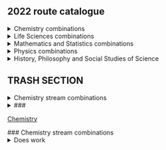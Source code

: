 ## 2022 route catalogue

<details>
    <summary>Chemistry combinations</summary> 
    
    <ul>
        <li><details>
            <summary>Inorganic & Materials Chemistry</summary>
        <ul>
            <li><a href="url"> + Physics </a></li> 
            <li><a href="url"> + History, Philosophy and Social Studies of Science </a></li>
        </ul>
        </details></li>

        <li><details>
            <summary>Physical Chemistry</summary>
         <ul>
            <li><a href="url"> + Astrophysics </a></li>
            <li><a href="url"> + Physics</a></li>
            <li><a href="url"> + Geophysical Sciences</a></li>
            <li><a href="url"> + (Maths & Stats)</a></li>
            <li><a href="url"> + History, Philosophy and Social Studies of Science</a></li>          
        </ul>
        </details></li>

        <li><details>
            <summary>Organic Chemistry</summary>
         <ul>
            <li><a href="url"> + Biomedical Sciences </a></li>
            <li><a href="url"> + Genetics, Evolution and Environment </a></li>
            <li><a href="url"> + Molecular and Cell Biology </a></li>
            <li><a href="url"> + Neuroscience and Psychology </a></li>
            <li><a href="url"> + History, Philosophy and Social Studies of Science </a></li>
        </ul>
            </details></li> 
    </details>

    <details>
        <summary>Geoscience combinations</summary>
      <ul>
          <li><a href="url"> + Genetics, Evolution and Environment</a></li>
          <li><a href="url"> + History, Philosophy and Social Studies of Science</a></li> 
          <li><a href="url"> + Physical Chemistry</a></li>
          <li><a href="url"> + Astrophysics</a></li>
          <li><a href="url"> + Physics</a></li>
          <li><a href="url"> + History, Philosophy and Social Studies of Science</a></li>
      </ul>

    </ul>
</details>

<details>
    <summary>Life Sciences combinations</summary>
    Biomedical Sciences
    <ul>
        <li><a href="url"> + Organic Chemistry</a></li>
        <li><a href="url"> + Medical Physics</a></li>
        <li><a href="url"> + (Maths & Stats)</a></li>
        <li><a href="url"> + History, Philosophy and Social Studies of Science</a></li>
    </ul>
    Genetics, Evolution and Environment
    <ul>
        <li><a href="url"> + Organic Chemistry</a></li>
        <li><a href="url"> + Earth and Environment</a></li>
        <li><a href="url"> + (Maths and Stats)</a></li>
        <li><a href="url"> + History, Philosophy and Social Studies of Science</a></li>
    </ul>
    Molecular and Cell Biology
    <ul>
        <li><a href="url"> + Astrophysics</a></li>
        <li><a href="url"> + Physics</a></li>
        <li><a href="url"> + Organic Chemistry</a></li>
        <li><a href="url"> + (Maths & Stats)</a></li>
        <li><a href="url"> + History, Philosophy and Social Studies of Science</a></li>
    </ul>
    Neuroscience and Psychology
    <ul>
        <li><a href="url"> + Organic Chemistry</a></li>
        <li><a href="url"> + Medical Physics</a></li>
        <li><a href="url"> + (Maths & Stats)</a></li>
        <li><a href="url"> + History, Philosophy and Social Studies of Science</a></li>
    </ul>
</details>

<details>
  <summary>Mathematics and Statistics combinations</summary>
  <ul>
      <li><a href="url"> + Physical Chemistry</a></li>
      <li><a href="url"> + Biomedical Sciences</a></li>
      <li><a href="url"> + Genetics, Evolution and Environment</a></li>
      <li><a href="url"> + Molecular and Cell Biology</a></li>
      <li><a href="url">  + Neuroscience and Psychology</a></li>
      <li><a href="url"> + Physics</a></li>
      <li><a href="url"> + Astrophysics</a></li>
  </ul>
  NOTE: Maths & Stats can only be pursued as a minor stream - your other stream MUST be your major stream for year 3 (and year 4 if you stay for the MSci).

</details>

<details>
  <summary>Physics combinations</summary>
    
 Astrophysics
 <ul>
    <li><a href="url"> + Physical Chemistry</a></li>
    <li><a href="url"> + Geoscience</a></li>
    <li><a href="url"> + Molecular and Cell Biology</a></li>
    <li><a href="url"> + History, Philosophy and Social Studies of Science</a></li>
    <li><a href="url"> + (Maths & Stats)</a></li>
  </ul>
  Physics 
  <ul>
    <li><a href="url"> + Inorganic and Materials Chemistry</a></li>
    <li><a href="url"> + Physical Chemistry</a></li>
    <li><a href="url"> + Geoscience</a></li>
    <li><a href="url"> + Molecular and Cell Biology</a></li>
    <li><a href="url"> + (Maths & Stats)</a></li>
    <li><a href="url"> + History, Philosophy and Social Studies of Science</a></li>
    <li><a href="url"> + Biomedical Sciences</a></li>
    <li><a href="url"> + Neuroscience and Psychology</a></li>
    <li><a href="url"> + History, Philosophy and Social Studies of Science</a></li>
  </ul>
  </details>

<details>
  <summary>History, Philosophy and Social Studies of Science</summary>
  <ul>
      <li><a href="url"> + Inorganic & Materials Chemistry</a></li>
      <li><a href="url"> + Organic Chemistry</a></li>
      <li><a href="url"> + Physical Chemistry</a></li>
      <li><a href="url"> + Geoscience</a></li>
      <li><a href="url"> + Biomedical Sciences</a></li>
      <li><a href="url"> + Genetics, Evolution and Environment</a></li>
      <li><a href="url"> + Molecular and Cell Biology</a></li>
      <li><a href="url"> + Neuroscience and Psychology</a></li>
      <li><a href="url"> + Astrophysics</a></li>
      <li><a href="url"> + Physics</a></li>
      <li><a href="url"> + Medical Physics</a></li>
   </ul>
  
</details>



## TRASH SECTION

<details>
  <summary>Chemistry stream combinations</summary>
  Your content here...  
  
  > markup like blockquotes should even work on github!  
  
  more content here...
</details>

<details>
  <summary>###</summary>
  Your content here...
  > markup like blockquote's should even work on github!
  more content here...
</details>


[Chemistry](#CHM)
<div id="CHM"></div>
### Chemistry stream combinations
<details><summary>Does work</summary>  
[hi](https://hello.ca) 
</details>
